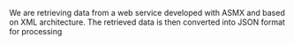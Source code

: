 We are retrieving data from a web service developed with ASMX and based on XML architecture. The retrieved data is then converted into JSON format for processing
